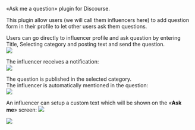 «Ask me a question» plugin for Discourse.

This plugin allow users (we will call them influencers here) to add question form in their profile to let other users ask them questions.   

Users can go directly to influencer profile and ask question by entering Title, Selecting category and posting text and send the question.   
![](https://discourse.pro/uploads/default/original/1X/11688b48367257d51cdb63d46437e4bab8074091.png)

The influencer receives a notification:  
![](https://discourse.pro/uploads/default/original/1X/3f122b582f993fa1bf3d9430a18b07fd67263b11.png)

The question is published in the selected category.  
The influencer is automatically mentioned in the question:  
![](https://discourse.pro/uploads/default/original/1X/913188f74eff56086de564834b914faca522ecbc.png)

An influencer can setup a custom text which will be shown on the «**Ask me**» screen:
![](https://discourse.pro/uploads/default/original/1X/90704e80892a9eb1622d342b9d4b11341cf5ef9d.png)

![](https://discourse.pro/uploads/default/original/1X/30912ef5815331f164a0fc33dda593d896a6daff.png)

